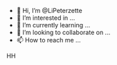 - 👋 Hi, I’m @LiPeterzette
- 👀 I’m interested in ...
- 🌱 I’m currently learning ...
- 💞️ I’m looking to collaborate on ...
- 📫 How to reach me ...

<!---
LiPeterzette/LiPeterzette is a ✨ special ✨ repository because its `README.md` (this file) appears on your GitHub profile.
You can click the Preview link to take a look at your changes.
--->
HH
